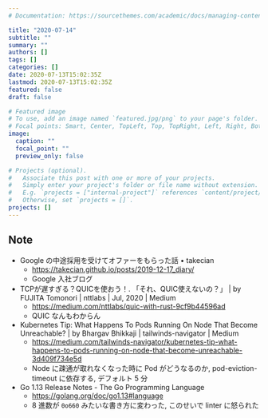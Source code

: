 ```yaml
---
# Documentation: https://sourcethemes.com/academic/docs/managing-content/

title: "2020-07-14"
subtitle: ""
summary: ""
authors: []
tags: []
categories: []
date: 2020-07-13T15:02:35Z
lastmod: 2020-07-13T15:02:35Z
featured: false
draft: false

# Featured image
# To use, add an image named `featured.jpg/png` to your page's folder.
# Focal points: Smart, Center, TopLeft, Top, TopRight, Left, Right, BottomLeft, Bottom, BottomRight.
image:
  caption: ""
  focal_point: ""
  preview_only: false

# Projects (optional).
#   Associate this post with one or more of your projects.
#   Simply enter your project's folder or file name without extension.
#   E.g. `projects = ["internal-project"]` references `content/project/deep-learning/index.md`.
#   Otherwise, set `projects = []`.
projects: []
---
```


## Note

* Google の中途採用を受けてオファーをもらった話 • takecian
  * https://takecian.github.io/posts/2019-12-17_diary/
  * Google 入社ブログ
* TCPが遅すぎる？QUICを使おう！. 「それ、QUIC使えないの？」 | by FUJITA Tomonori | nttlabs | Jul, 2020 | Medium
  * https://medium.com/nttlabs/quic-with-rust-9cf9b44596ad
  * QUIC なんもわからん
* Kubernetes Tip: What Happens To Pods Running On Node That Become Unreachable? | by Bhargav Bhikkaji | tailwinds-navigator | Medium
  * https://medium.com/tailwinds-navigator/kubernetes-tip-what-happens-to-pods-running-on-node-that-become-unreachable-3d409f734e5d
  * Node に疎通が取れなくなった時に Pod がどうなるのか, pod-eviction-timeout に依存する, デフォルト 5 分
* Go 1.13 Release Notes - The Go Programming Language
  * https://golang.org/doc/go1.13#language
  * 8 進数が `0o660` みたいな書き方に変わった, このせいで linter に怒られた
